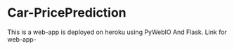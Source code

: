 # Car-PricePrediction  
This is a web-app is deployed on heroku using PyWebIO And Flask.
Link for web-app- 
